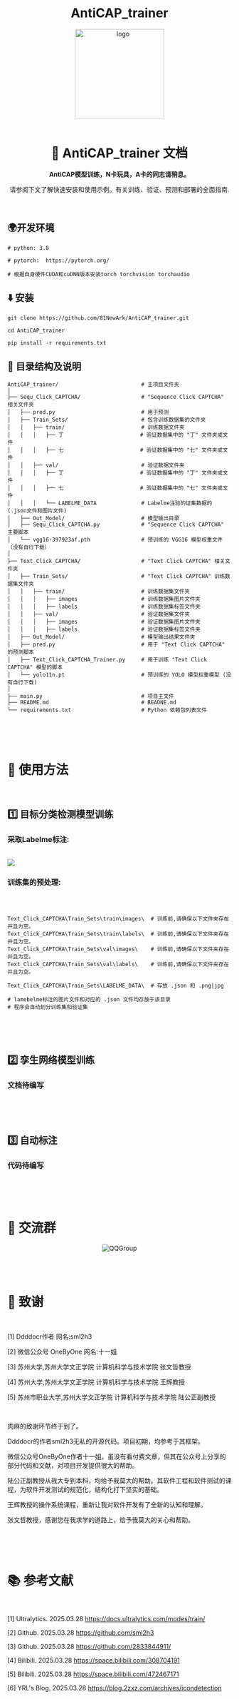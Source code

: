 <div align="center">

# AntiCAP_trainer

<img src=Docs/logo.jpg alt="logo" width="200" height="200">
</div>


<br>

<div align="center">

# 📄 AntiCAP_trainer 文档

<strong>AntiCAP模型训练，N卡玩具，A卡的同志请稍息。</strong>

请参阅下文了解快速安装和使用示例。有关训练、验证、预测和部署的全面指南.


</div>

<br>


## 🌍开发环境
```
# python: 3.8

# pytorch:  https://pytorch.org/

# 根据自身硬件CUDA和cuDNN版本安装torch torchvision torchaudio
```


## ⬇️ 安装
```
git clone https://github.com/81NewArk/AntiCAP_trainer.git

cd AntiCAP_trainer

pip install -r requirements.txt
```


## 📁 目录结构及说明
```
AntiCAP_trainer/                          # 主项目文件夹
│
├── Sequ_Click_CAPTCHA/                   # "Sequence Click CAPTCHA" 相关文件夹
│   ├── pred.py                           # 用于预测
│   ├── Train_Sets/                       # 包含训练数据集的文件夹
│   │   ├── train/                        # 训练数据文件夹
│   │   │   ├── 丁                        # 验证数据集中的 "丁" 文件夹或文件
│   │   │   ├── 七                        # 验证数据集中的 "七" 文件夹或文件
│   │   ├── val/                          # 验证数据文件夹
│   │   │   ├── 丁                        # 验证数据集中的 "丁" 文件夹或文件
│   │   │   ├── 七                        # 验证数据集中的 "七" 文件夹或文件
│   │   │   └── LABELME_DATA              # Labelme注验的证集数据的 (.json文件和图片文件)
│   ├── Out_Model/                        # 模型输出目录
│   ├── Sequ_Click_CAPTCHA.py             # "Sequence Click CAPTCHA" 主要脚本
│   └── vgg16-397923af.pth                # 预训练的 VGG16 模型权重文件 （没有自行下载）
│
├── Text_Click_CAPTCHA/                   # "Text Click CAPTCHA" 相关文件夹
│   ├── Train_Sets/                       # "Text Click CAPTCHA" 训练数据集文件夹
│   │   ├── train/                        # 训练数据集文件夹
│   │   │   ├── images                    # 训练数据集图片文件夹
│   │   │   ├── labels                    # 训练数据集标签文件夹
│   │   ├── val/                          # 验证数据集文件夹
│   │   │   ├── images                    # 验证数据集图片文件夹
│   │   │   ├── labels                    # 验证数据集标签文件夹
│   ├── Out_Model/                        # 模型输出结果文件夹
│   ├── pred.py                           # 用于 "Text Click CAPTCHA" 的预测脚本
│   ├── Text_Click_CAPTCHA_Trainer.py     # 用于训练 "Text Click CAPTCHA" 模型的脚本
│   └── yolo11n.pt                        # 预训练的 YOLO 模型权重模型 (没有自行下载)
│
├── main.py                               # 项目主文件
├── README.md                             # READNE.md
└── requirements.txt                      # Python 依赖包列表文件
```
<br>
<br>
<br>


# 🧰 使用方法
<br>

## 1️⃣ 目标分类检测模型训练

### 采取Labelme标注:

<br>

<img src=Docs/Text_Click_Lambel.png >


### 训练集的预处理:

<br>


```

Text_Click_CAPTCHA\Train_Sets\train\images\  # 训练前,请确保以下文件夹存在并且为空。
Text_Click_CAPTCHA\Train_Sets\train\labels\  # 训练前,请确保以下文件夹存在并且为空。
Text_Click_CAPTCHA\Train_Sets\val\images\    # 训练前,请确保以下文件夹存在并且为空。 
Text_Click_CAPTCHA\Train_Sets\val\labels\    # 训练前,请确保以下文件夹存在并且为空。

Text_Click_CAPTCHA\Train_Sets\LABELME_DATA\  # 存放 .json 和 .png|jpg 

# lamebelme标注的图片文件和对应的 .json 文件均存放于该目录
# 程序会自动划分训练集和验证集

```


<br>
<br>
<br>

## 2️⃣ 孪生网络模型训练

### 文档待编写

<br>
<br>
<br>

## 3️⃣ 自动标注

### 代码待编写

<br>
<br>
<br>


# 🐧 交流群

<div align="center">

<img src=Docs/QQ_Group.png alt="QQGroup">

</div>


<br>
<br>
<br>

# 🫰 致谢
<br>

[1] Ddddocr作者 网名:sml2h3


[2] 微信公众号 OneByOne 网名:十一姐


[3] 苏州大学,苏州大学文正学院 计算机科学与技术学院 张文哲教授


[4] 苏州大学,苏州大学文正学院 计算机科学与技术学院 王辉教授


[5] 苏州市职业大学,苏州大学文正学院 计算机科学与技术学院 陆公正副教授

<br>


<p>

肉麻的致谢环节终于到了。

Ddddocr的作者sml2h3无私的开源代码。项目初期，均参考于其框架。

微信公众号OneByOne作者十一姐。虽没有看付费文章，但其在公众号上分享的部分代码和文献，对项目开发提供很大的帮助。

陆公正副教授从我大专到本科，均给予我莫大的帮助。其软件工程和软件测试的课程，为软件开发测试的规范化，结构化打下坚实的基础。

王辉教授的操作系统课程，重新让我对软件开发有了全新的认知和理解。

张文哲教授，感谢您在我求学的道路上，给予我莫大的关心和帮助。

</p>

<br>
<br>
<br>

# 📚 参考文献
<br>

[1] Ultralytics. 2025.03.28 https://docs.ultralytics.com/modes/train/


[2] Github. 2025.03.28 https://github.com/sml2h3


[3] Github. 2025.03.28 https://github.com/2833844911/


[4] Bilibili. 2025.03.28 https://space.bilibili.com/308704191


[5] Bilibili. 2025.03.28 https://space.bilibili.com/472467171


[6] YRL's Blog. 2025.03.28 https://blog.2zxz.com/archives/icondetection

